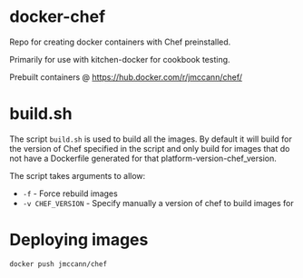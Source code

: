# docker-chef

Repo for creating docker containers with Chef preinstalled.

Primarily for use with kitchen-docker for cookbook testing.

Prebuilt containers @ https://hub.docker.com/r/jmccann/chef/

# build.sh
The script `build.sh` is used to build all the images.  By default it will build for the version of Chef specified in the script and only build for images that do not have a Dockerfile generated for that platform-version-chef_version.

The script takes arguments to allow:
* `-f` - Force rebuild images
* `-v CHEF_VERSION` - Specify manually a version of chef to build images for

# Deploying images
`docker push jmccann/chef`
